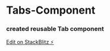 # Tabs-Component
### created reusable Tab component
[Edit on StackBlitz ⚡️](https://stackblitz.com/edit/stackblitz-starters-vuygnr)
